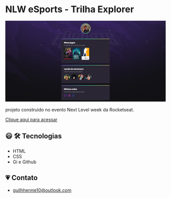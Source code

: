 # NLW eSports - Trilha Explorer

![preview](./preview.png)

projeto construido no evento Next Level week da Rocketseat.

[Clique aqui para acessar](https://GuilhermeSantos667.github.io/nlw-esports-explorer)

## 😃 🛠 Tecnologias

- HTML
- CSS
- Gi e Github

## 💗 Contato

- guilhherme10@outlook.com
